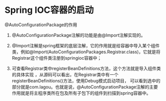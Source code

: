 # Spring IOC容器的启动

@AutoConfigurationPackage的作用

1. @AutoConfigurationPackage注解的功能是由@Import注解实现的。

2. @Import注解是spring框架的底层注解，它的作用就是给容器中导入某个组件类，例如@Import(AutoConfigurationPackages.Registrar.class)，它就是将Registrar这个组件类注册到springioc容器中；

3. 可查看Registrar类中registerBeanDefinitions方法，这个方法就是导入组件类的具体实现 ，从源码可以看出，在Registrar类中有一个registerBeanDefinitions()方法，使用Debug模式启动项目， 可以看到选中的部分就是com.lagou。也就是说，@AutoConfigurationPackage注解的主要作用就是将主程序类所在包及所有子包下的组件到扫描到spring容器中。

   ```java
   
   ```

   